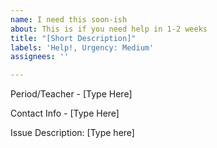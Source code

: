 ```yaml
---
name: I need this soon-ish
about: This is if you need help in 1-2 weeks
title: "[Short Description]"
labels: 'Help!, Urgency: Medium'
assignees: ''

---
```


Period/Teacher - [Type Here]

Contact Info - [Type Here]

Issue Description:
[Type here]
